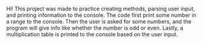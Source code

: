 Hi! This project was made to practice creating methods, parsing user input, and printing information to the console. The code first print some number in a range to the console. Then the user is asked for some numbers, and the program will give info like whether the number is odd or even. Lastly, a multiplication table is printed to the console based on the user input.
